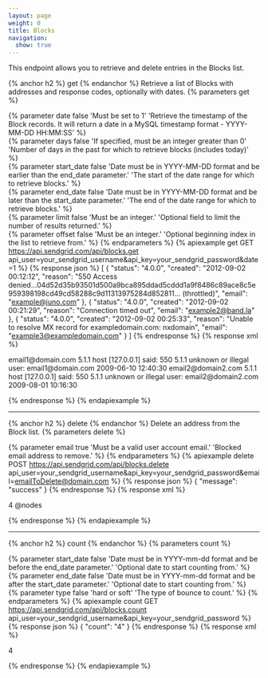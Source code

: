 ```yaml
---
layout: page
weight: 0
title: Blocks
navigation:
  show: true
---
```


This endpoint allows you to retrieve and delete entries in the Blocks list.

{% anchor h2 %}
get 
{% endanchor %}
Retrieve a list of Blocks with addresses and response codes, optionally with dates. {% parameters get %} 
  
  {% parameter date false 'Must be set to 1' 'Retrieve the timestamp of the Block records. It will return a date in a MySQL timestamp format - YYYY-MM-DD HH:MM:SS' %}  
  {% parameter days false 'If specified, must be an integer greater than 0' 'Number of days in the past for which to retrieve blocks (includes today)' %}  
  {% parameter start_date false 'Date must be in YYYY-MM-DD format and be earlier than the end_date parameter.' 'The start of the date range for which to retrieve blocks.' %}  
  {% parameter end_date false 'Date must be in YYYY-MM-DD format and be later than the start_date parameter.' 'The end of the date range for which to retrieve blocks.' %}  
  {% parameter limit false 'Must be an integer.' 'Optional field to limit the number of results returned.' %}  
  {% parameter offset false 'Must be an integer.' 'Optional beginning index in the list to retrieve from.' %}
{% endparameters %} 
{% apiexample get GET https://api.sendgrid.com/api/blocks.get api_user=your_sendgrid_username&api_key=your_sendgrid_password&date=1 %}
  {% response json %}
[
  {
    "status": "4.0.0",
    "created": "2012-09-02 00:12:12",
    "reason": "550 Access denied...04d52d35b93501d500a9bca895ddad5cddd1a9f8486c89ace8c5e959398198cd49cd58288c9d11313975284d852811... (throttled)",
    "email": "example@juno.com"
  },
  {
    "status": "4.0.0",
    "created": "2012-09-02 00:21:29",
    "reason": "Connection timed out",
    "email": "example2@band.la"
  },
  {
    "status": "4.0.0",
    "created": "2012-09-02 00:25:33",
    "reason": "Unable to resolve MX record for exampledomain.com: nxdomain",
    "email": "example3@exampledomain.com"
  }
]
  {% endresponse %}
  {% response xml %}
<?xml version="1.0" encoding="ISO-8859-1"?>

<blocks>
   <block>
      <email>email1@domain.com</email>
      <status>5.1.1</status>
      <reason>host [127.0.0.1] said: 550 5.1.1 unknown or illegal user: email1@domain.com</reason>
      <created>2009-06-10 12:40:30</created>
   </block>
   <block>
      <email>email2@domain2.com</email>
      <status>5.1.1</status>
      <reason>host [127.0.0.1] said: 550 5.1.1 unknown or illegal user: email2@domain2.com</reason>
      <created>2009-08-01 10:16:30</created>
   </block>
</blocks>

  {% endresponse %}
{% endapiexample %}

* * * * *

{% anchor h2 %}
delete 
{% endanchor %}
Delete an address from the Block list. {% parameters delete %} 
  
  {% parameter email true 'Must be a valid user account email.' 'Blocked email address to remove.' %}
{% endparameters %} 
{% apiexample delete POST https://api.sendgrid.com/api/blocks.delete api_user=your_sendgrid_username&api_key=your_sendgrid_password&email=emailToDelete@domain.com %}
  {% response json %}
{
  "message": "success"
}
  {% endresponse %}
  {% response xml %}
<?xml version="1.0" encoding="ISO-8859-1"?>

<result>
   <count>4</count>
   @nodes
</result>

  {% endresponse %}
{% endapiexample %}

* * * * *

{% anchor h2 %}
count 
{% endanchor %}
{% parameters count %} 
  
  {% parameter start_date false 'Date must be in YYYY-mm-dd format and be before the end_date parameter.' 'Optional date to start counting from.' %}  
  {% parameter end_date false 'Date must be in YYYY-mm-dd format and be after the start_date parameter.' 'Optional date to start counting from.' %}  
  {% parameter type false 'hard or soft' 'The type of bounce to count.' %}
{% endparameters %} 
{% apiexample count GET https://api.sendgrid.com/api/blocks.count api_user=your_sendgrid_username&api_key=your_sendgrid_password %}
  {% response json %}
{
  "count": "4"
}
  {% endresponse %}
  {% response xml %}
<?xml version="1.0" encoding="ISO-8859-1"?>

<result>
   <count>4</count>
</result>

  {% endresponse %}
{% endapiexample %}
